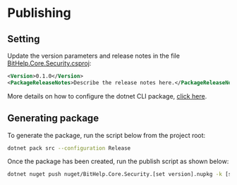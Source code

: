 # Publishing

## Setting

Update the version parameters and release notes in the file [BitHelp.Core.Security.csproj]:

```xml
<Version>0.1.0</Version>
<PackageReleaseNotes>Describe the release notes here.</PackageReleaseNotes>
```

More details on how to configure the dotnet CLI package, [click here].

## Generating package

To generate the package, run the script below from the project root:

```sh
dotnet pack src --configuration Release
```

Once the package has been created, run the publish script as shown below:

```sh
dotnet nuget push nuget/BitHelp.Core.Security.[set version].nupkg -k [set your password] -s https://api.nuget.org/v3/index.json
```

[BitHelp.Core.Security.csproj]: <../src/BitHelp.Core.Security.csproj>
[click here]: <https://docs.microsoft.com/pt-br/nuget/quickstart/create-and-publish-a-package-using-the-dotnet-cli>
